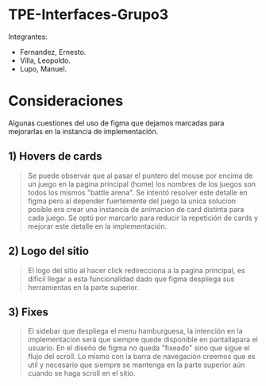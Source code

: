 # TPE-Interfaces-Grupo3
Integrantes:
 - Fernandez, Ernesto.
 - Villa, Leopoldo.
 - Lupo, Manuel.

# Consideraciones
Algunas cuestiones del uso de figma que dejamos marcadas para mejorarlas en la instancia de implementación.

## 1) Hovers de cards
 > Se puede observar que al pasar el puntero del mouse por encima de un juego en la pagina principal (home) los nombres de los juegos son todos los mismos "battle arena".
 Se intentó resolver este detalle en figma pero al depender fuertemente del juego la unica solucion posible era crear una instancia de animacion de card distinta para cada 
 juego. Se optó por marcarlo para reducir la repetición de cards y mejorar este detalle en la implementación.

## 2) Logo del sitio
 > El logo del sitio al hacer click redirecciona a la pagina principal, es dificil llegar a esta funcionalidad dado que figma despliega sus herramientas en la parte superior.

## 3) Fixes
 > El sidebar que despliega el menu hamburguesa, la intención en la implementacion será que siempre quede disponible en pantallapara el usuario. En el diseño de figma no queda "fixeado" sino que sigue el flujo del scroll. Lo mismo con la barra de navegación creemos que es util y necesario que siempre se mantenga en la parte superior aún cuando se haga
 scroll en el sitio.